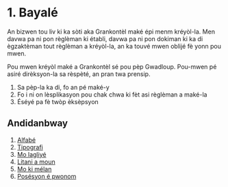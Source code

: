 # 1. Bayalé

An bizwen tou liv ki ka sòti aka Grankontèl maké épi menm kréyòl-la. Men davwa pa ni pon règlèman ki établi, davwa pa ni pon dokiman ki ka di ègzaktèman tout règlèman a kréyòl-la, an ka touvé mwen oblijé fè yonn pou mwen.

Pou mwen kréyòl maké a Grankontèl sé pou pèp Gwadloup. Pou-mwen pé asiré dirèksyon-la sa rèspèté, an pran twa prensip.

1. Sa pèp-la ka di, fo an pé maké-y
2. Fo i ni on lèsplikasyon pou chak chwa ki fèt asi règlèman a maké-la
3. Éséyé pa fè twòp èksèpsyon

## Andidanbway

1. [Alfabé](alfabe.md)
2. [Tipografi](tipografi.md)
3. [Mo lagliyé](mo_lagliye.md)
4. [Litani a moun](litani.md)
5. [Mo ki mélan](koreksyon.md)
6. [Posésyon é pwonom](posesyon.md)



